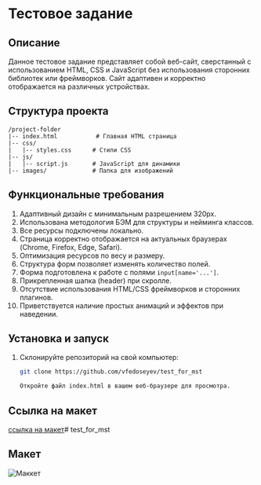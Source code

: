 # Тестовое задание

## Описание

Данное тестовое задание представляет собой веб-сайт, сверстанный с использованием HTML, CSS и JavaScript без использования сторонних библиотек или фреймворков. Сайт адаптивен и корректно отображается на различных устройствах.

## Структура проекта

```
/project-folder
|-- index.html           # Главная HTML страница
|-- css/
|   |-- styles.css      # Стили CSS
|-- js/
|   |-- script.js       # JavaScript для динамики
|-- images/             # Папка для изображений
```


## Функциональные требования

1. Адаптивный дизайн с минимальным разрешением 320px.
2. Использована методология БЭМ для структуры и нейминга классов.
3. Все ресурсы подключены локально.
4. Страница корректно отображается на актуальных браузерах (Chrome, Firefox, Edge, Safari).
5. Оптимизация ресурсов по весу и размеру.
6. Структура форм позволяет изменять количество полей.
7. Форма подготовлена к работе с полями `input[name='...']`.
8. Прикрепленная шапка (header) при скролле.
9. Отсутствие использования HTML/CSS фреймворков и сторонних плагинов.
10. Приветствуется наличие простых анимаций и эффектов при наведении.

## Установка и запуск

1. Склонируйте репозиторий на свой компьютер:
   ```bash
   git clone https://github.com/vfedoseyev/test_for_mst

   Откройте файл index.html в вашем веб-браузере для просмотра.

 ## Ссылка на макет

 [ссылка на макет](https://www.figma.com/design/bvmftor0vGY31xVegkeGf7/Test?node-id=0-1&node-type=canvas&t=sw3TFsFOl43LCfQX-0)# test_for_mst


##  Макет

![Маккет](./%20img/Тестовое_1.jpg)